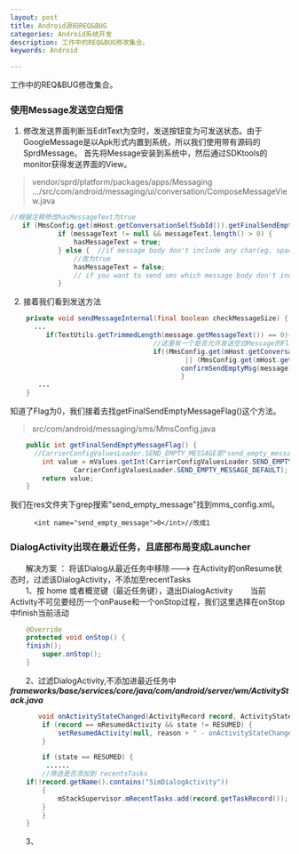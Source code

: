 ```yaml
---
layout: post
title: Android源码REQ&BUG
categories: Android系统开发
description: 工作中的REQ&BUG修改集合。
keywords: Android

---
```


工作中的REQ&BUG修改集合。

### 使用Message发送空白短信
1. 修改发送界面判断当EditText为空时，发送按钮变为可发送状态。由于GoogleMessage是以Apk形式内置到系统，所以我们使用带有源码的SprdMessage。
首先将Message安装到系统中，然后通过SDKtools的monitor获得发送界面的View。
> vendor/sprd/platform/packages/apps/Messaging
>  .../src/com/android/messaging/ui/conversation/ComposeMessageView.java
>

```Java
//根据注释修改hasMessageText为true
   if (MmsConfig.get(mHost.getConversationSelfSubId()).getFinalSendEmptyMessageFlag() == 0) {        //only send sms with space message body
            if (messageText != null && messageText.length() > 0) {
                hasMessageText = true;
            } else {  //if message body don't include any char(eg. space), can't send it
                //改为true
                hasMessageText = false; 
                // if you want to send sms which message body don't include any char(eg. space), set this line to hasMessageText = true
            } 
```

2. 接着我们看到发送方法

```Java
    private void sendMessageInternal(final boolean checkMessageSize) {
      ...
         if(TextUtils.getTrimmedLength(message.getMessageText()) == 0){
                                    //这里有一个是否允许发送空白Message的Flag，可以添加Log打印发现是0
                                    if((MmsConfig.get(mHost.getConversationSelfSubId()).getFinalSendEmptyMessageFlag() == 1)
                                            || (MmsConfig.get(mHost.getConversationSelfSubId()).getFinalSendEmptyMessageFlag() == 0 && message.getMessageText().length() > 0)) {
                                           confirmSendEmptyMsg(message);
                                           }
       ...                             
    }
```

知道了Flag为0，我们接着去找getFinalSendEmptyMessageFlag()这个方法。
>src/com/android/messaging/sms/MmsConfig.java
>

```Java
    public int getFinalSendEmptyMessageFlag() {
      //CarrierConfigValuesLoader.SEND_EMPTY_MESSAGE即"send_empty_message"
        int value = mValues.getInt(CarrierConfigValuesLoader.SEND_EMPTY_MESSAGE,
                CarrierConfigValuesLoader.SEND_EMPTY_MESSAGE_DEFAULT);
        return value;
    }
```

我们在res文件夹下grep搜索"send_empty_message"找到mms_config.xml。

``` 
      <int name="send_empty_message">0</int>//改成1
```


### DialogActivity出现在最近任务，且底部布局变成Launcher
　　解决方案 ： 将该Dialog从最近任务中移除---> 在Activity的onResume状态时，过滤该DialogActivity，不添加至recentTasks<br>
　　1、按 home 或者概览键（最近任务键），退出DialogActivity
　　当前Activity不可见要经历一个onPause和一个onStop过程，我们这里选择在onStop中finish当前活动
``` Java
    @Override
    protected void onStop() {
	finish();
        super.onStop();
    }
```
　　2、过滤DialogActivity,不添加进最近任务中
   ***frameworks/base/services/core/java/com/android/server/wm/ActivityStack.java***
``` Java
       void onActivityStateChanged(ActivityRecord record, ActivityState state, String reason) {
        if (record == mResumedActivity && state != RESUMED) {
            setResumedActivity(null, reason + " - onActivityStateChanged");
        }

        if (state == RESUMED) {
         ......
		//筛选是否添加到 recentsTasks
	if(!record.getName().contains("SimDialogActivity"))
		{
            mStackSupervisor.mRecentTasks.add(record.getTaskRecord());
		}
        }
    }
```
　　3、
　　
　　

